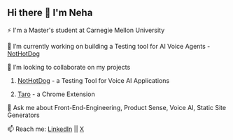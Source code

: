 ## Hi there 👋 I'm Neha

⚡ I'm a Master's student at Carnegie Mellon University

🔭 I’m currently working on building a Testing tool for AI Voice Agents - [NotHotDog](https://github.com/vedhsaka/Nothotdog)

👯 I’m looking to collaborate on my projects

1. [NotHotDog](https://github.com/vedhsaka/Nothotdog) - a Testing Tool for Voice AI Applications

2. [Taro](https://github.com/NehaMadnani/taro-app) - a Chrome Extension 

💬 Ask me about Front-End-Engineering, Product Sense, Voice AI, Static Site Generators

📫 Reach me: [LinkedIn](https://www.linkedin.com/in/nehasuresh1904/) || [X](https://x.com/Neha_Suresh_M)





<!--
**NehaMadnani/NehaMadnani** is a ✨ _special_ ✨ repository because its `README.md` (this file) appears on your GitHub profile.

Here are some ideas to get you started:

  🔭 I’m currently working on building a Testing tool for AI Voice Agents
- 🌱 I’m currently learning Next JS
- 👯 I’m looking to collaborate on ...
- 🤔 I’m looking for help with ...
- 💬 Ask me about Front-End-Engineering, Product Sense
- 📫 How to reach me: nehasuresh1904@gmail.com
- 😄 Pronouns: ...
- ⚡ Fun fact: ...
-->
